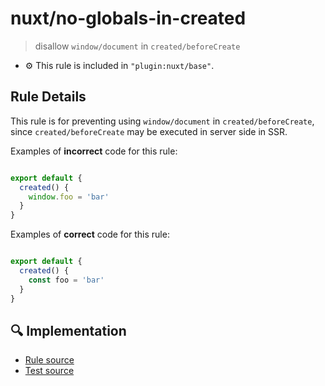 # nuxt/no-globals-in-created

> disallow `window/document` in `created/beforeCreate`

- :gear: This rule is included in `"plugin:nuxt/base"`.

## Rule Details

This rule is for preventing using `window/document` in `created/beforeCreate`, since `created/beforeCreate` may be executed in server side in SSR.

Examples of **incorrect** code for this rule:

```js

export default {
  created() {
    window.foo = 'bar'
  }
}

```

Examples of **correct** code for this rule:

```js

export default {
  created() {
    const foo = 'bar'
  }
}

```

## :mag: Implementation

- [Rule source](../../lib/rules/no-globals-in-created.js)
- [Test source](../../lib/rules/__tests__/no-globals-in-created.test.js)
